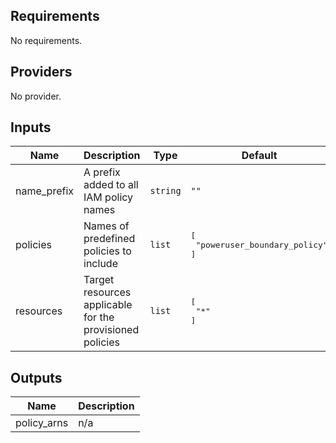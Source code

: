## Requirements

No requirements.

## Providers

No provider.

## Inputs

| Name | Description | Type | Default | Required |
|------|-------------|------|---------|:--------:|
| name\_prefix | A prefix added to all IAM policy names | `string` | `""` | no |
| policies | Names of predefined policies to include | `list` | <pre>[<br>  "poweruser_boundary_policy"<br>]</pre> | no |
| resources | Target resources applicable for the provisioned policies | `list` | <pre>[<br>  "*"<br>]</pre> | no |

## Outputs

| Name | Description |
|------|-------------|
| policy\_arns | n/a |

